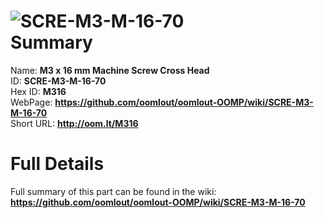 
![SCRE-M3-M-16-70](https://github.com/oomlout/oomlout-OOMP/blob/master/parts/SCRE-M3-M-16-70/SCRE-M3-M-16-70_420.jpg)   
Summary
=================
  
Name: __M3 x 16 mm Machine Screw Cross Head__    
ID: __SCRE-M3-M-16-70__   
Hex ID: __M316__   
WebPage: __https://github.com/oomlout/oomlout-OOMP/wiki/SCRE-M3-M-16-70__   
Short URL: __http://oom.lt/M316__   

Full Details
==========================
Full summary of this part can be found in the wiki:   
__https://github.com/oomlout/oomlout-OOMP/wiki/SCRE-M3-M-16-70__    

